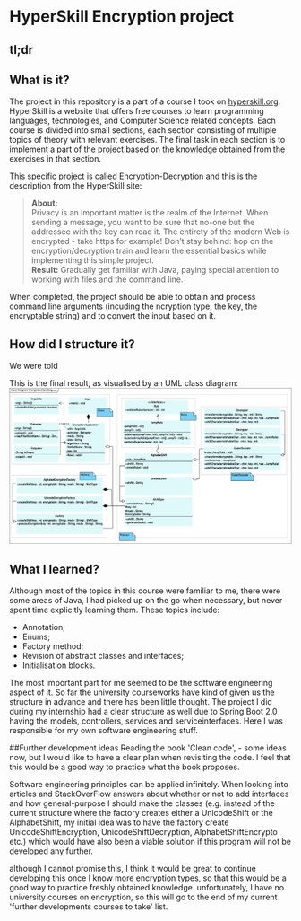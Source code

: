 # HyperSkill Encryption project
## tl;dr
## What is it?
The project in this repository is a part of a course I took on 
[hyperskill.org](https://hi.hyperskill.org). HyperSkill is a website that 
offers free courses to learn programming languages, technologies, and Computer 
Science related concepts. Each course is divided into small sections, each 
section consisting of multiple topics of theory with relevant exercises. The 
final task in each section is to implement a part of the project based on the
 knowledge obtained from the exercises in that section.

This specific project is called Encryption-Decryption and this is the 
description from the HyperSkill site:
> **About:**\
  Privacy is an important matter is the realm of the Internet. When sending a
   message, you want to be sure that no-one but the addressee with the key 
   can read it. The entirety of the modern Web is encrypted - take https for
   example! Don’t stay behind: hop on the encryption/decryption train and 
   learn  the essential basics while implementing this simple project.\
  **Result:**
  Gradually get familiar with Java, paying special attention to working with
   files and the command line.
   
When completed, the project should be able to obtain and process command line
 arguments
(incuding the ncryption type, the key, the encryptable string) and to 
 convert the input based on it.
   
## How did I structure it?
We were told 

This is the final result, as visualised by an UML class diagram:
![Encryption-decryption diagram](./EncryptionClassDiagram.png)


## What I learned?
Although most of the topics in this course were familiar to me, there were 
some areas of Java, I had picked up on the go when necessary, but never spent
 time explicitly learning them. These topics include:
 
 * Annotation;
 * Enums;
 * Factory method;
 * Revision of abstract classes and interfaces;
 * Initialisation blocks.

The most important part for me seemed to be the software engineering aspect 
of it. So far the university courseworks have kind of given us the structure 
in advance and there has been little thought. The project I did during my 
internship had a clear structure as well due to Spring Boot 2.0 having the 
models, controllers, services and serviceinterfaces. Here I was responsible 
for my own software engineering stuff. 

##Further development ideas
Reading the book 'Clean code', - some ideas now, but I would like to have a 
clear plan when revisiting the code. I feel that this would be a good way to 
practice what the book proposes. 

Software engineering principles can be applied infinitely. When looking into 
articles and StackOverFlow answers about whether or not to add interfaces and
 how general-purpose I should make the classes (e.g. instead of the current 
 structure where the factory creates either a UnicodeShift or the AlphabetShift,
  my initial idea was to have the factory create UnicodeShiftEncryption, 
  UnicodeShiftDecryption, AlphabetShiftEncrypto etc.) which would have also 
  been a viable solution if this program will not be developed any further.
  
  although I cannot promise this, I think it would be great to continue 
  developing this once I know more encryption types, so that this would be a 
  good way to practice freshly obtained knowledge. unfortunately, I have no 
  university courses on encryption, so this will go to the end of my current 
  'further developments courses to take' list.